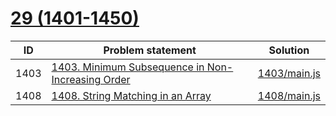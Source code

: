 # [29 (1401-1450)](https://leetcode.com/problemset/all/#page-29)



| ID   | Problem statement                                                                                                               | Solution                     |
|------|---------------------------------------------------------------------------------------------------------------------------------|------------------------------|
| 1403 | [1403. Minimum Subsequence in Non-Increasing Order](https://leetcode.com/problems/minimum-subsequence-in-non-increasing-order/) | [1403/main.js](1403/main.js) |
| 1408 | [1408. String Matching in an Array](https://leetcode.com/problems/string-matching-in-an-array/)                                 | [1408/main.js](1408/main.js) |

